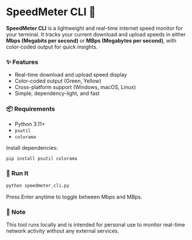 # SpeedMeter CLI 🚀

**SpeedMeter CLI** is a lightweight and real-time internet speed monitor for your terminal. It tracks your current download and upload speeds in either **Mbps (Megabits per second)** or **MBps (Megabytes per second)**, with color-coded output for quick insights.

### ✨ Features

- Real-time download and upload speed display
- Color-coded output (Green, Yellow)
- Cross-platform support (Windows, macOS, Linux)
- Simple, dependency-light, and fast

### 📦 Requirements

- Python 3.11+
- `psutil`
- `colorama`

Install dependencies:
```bash
pip install psutil colorama
```
### 🚀 Run It
```bash
python speedmeter_cli.py
```
Press Enter anytime to toggle between Mbps and MBps.

### 📌 Note
This tool runs locally and is intended for personal use to monitor real-time network activity without any external services.
